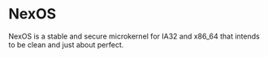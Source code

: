 # NexOS
NexOS is a stable and secure microkernel for IA32 and x86_64 that intends to be clean and just about perfect.
